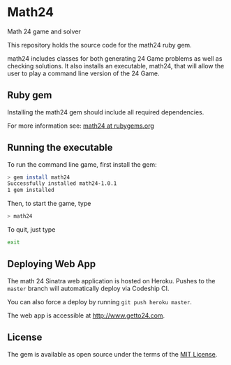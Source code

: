 Math24
======

Math 24 game and solver

This repository holds the source code for the math24 ruby gem.

math24 includes classes for both generating 24 Game problems as well as checking solutions. It also installs an executable, math24, that will allow the user to play a command line version of the 24 Game.

Ruby gem
--------
Installing the math24 gem should include all required dependencies.

For more information see:
[math24 at rubygems.org](https://rubygems.org/gems/math24)

Running the executable
----------------------
To run the command line game, first install the gem:
```bash
> gem install math24
Successfully installed math24-1.0.1
1 gem installed
```

Then, to start the game, type
```bash
> math24
```

To quit, just type
```bash
exit
```

## Deploying Web App

The math 24 Sinatra web application is hosted on Heroku. Pushes to the `master` branch will automatically deploy via Codeship CI.

You can also force a deploy by running `git push heroku master`.

The web app is accessible at http://www.getto24.com.

## License

The gem is available as open source under the terms of the [MIT License](http://opensource.org/licenses/MIT).

